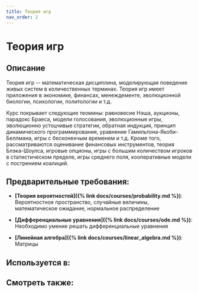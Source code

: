 ```yaml
---
title: Теория игр
nav_order: 2
---
```


# Теория игр


## Описание 
Теория игр -- математическая дисциплина, моделирующая поведение живых систем в 
количественных терминах. Теория игр имеет приложения в экономике, финансах, менеждементе,
эволюционной биологии, психологии, политологии и т.д.

Курс покрывает следующие теомины: равновесие Нэша, аукционы, парадокс Браеса, модели голосования,
эволюционные игры, эволюционно устоцчивые стратегии, обратная индукция, принцип динамического программирования,
уравнение Гамильтона-Якоби-Беллмана, игры с бесконенчым временем и т.д. Кроме того, рассматриваются
оценивание финансовых инструментов, теория Блэка-Шоулса, игровые опционы, игры с большим количеством
игроков в статистическом пределе, игры среднего поля, кооперативные модели с пострением коалиций. 


## Предварительные требования:

- **[Теория вероятностей]({% link docs/courses/probability.md %})**: Вероятностное пространство, случайные величины, математическое ожидание, нормальное распределение


- **[Дифференциальные уравнения]({% link docs/courses/ode.md %})**: Необходимо умение решать дифференциальные уравнения


- **[Линейная алгебра]({% link docs/courses/linear_algebra.md %})**: Матрицы



## Используется в:


## Смотреть также:
